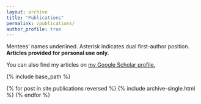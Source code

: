 ```yaml
---
layout: archive
title: "Publications"
permalink: /publications/
author_profile: true
---
```


Mentees’ names underlined. Asterisk indicates dual first-author position.
**Articles provided for personal use only.**

You can also find my articles on <u><a href="https://scholar.google.com/citations?user=YRWfuEIAAAAJ&hl=en&oi=sra">my Google Scholar profile</a>.</u>

<!-- {% if author.google-scholar %}
  You can also find my articles on <u><a href="{{author.google-scholar}}">my Google Scholar profile</a>.</u>
{% endif %} -->

{% include base_path %}

{% for post in site.publications reversed %}
  {% include archive-single.html %}
{% endfor %}
